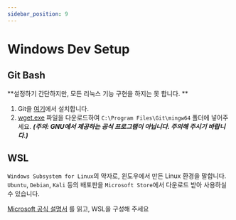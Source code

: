 ```yaml
---
sidebar_position: 9
---
```


# Windows Dev Setup

## Git Bash
**설정하기 간단하지만, 모든 리눅스 기능 구현을 하지는 못 합니다. **

1. Git을 [여기](https://git-scm.com/download/win)에서 설치합니다.
2. [wget.exe](https://eternallybored.org/misc/wget/) 파일을 다운로드하여 `C:\Program Files\Git\mingw64` 폴더에 넣어주세요. ***(주의: GNU에서 제공하는 공식 프로그램이 아닙니다. 주의해 주시기 바랍니다.)***

## WSL
`Windows Subsystem for Linux`의 약자로, 윈도우에서 만든 Linux 환경을 말합니다. `Ubuntu`, `Debian`, `Kali` 등의 배포판을 `Microsoft Store`에서 다운로드 받아 사용하실 수 있습니다.

[Microsoft 공식 설명서](https://docs.microsoft.com/ko-kr/windows/wsl/install-win10) 를 읽고, WSL을 구성해 주세요
